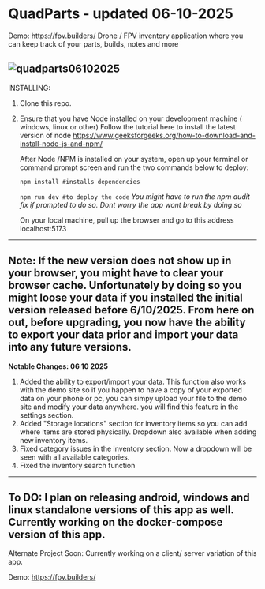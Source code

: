 # QuadParts - updated 06-10-2025 
Demo: https://fpv.builders/
Drone / FPV inventory application where you can keep track of your parts, builds, notes and more

![quadparts06102025](https://github.com/user-attachments/assets/e92889c4-d31a-459c-9575-65d1cc65e361)
---

INSTALLING:
1. Clone this repo.
2. Ensure that you have Node installed on your development machine ( windows, linux or other)
   Follow the tutorial here to install the latest version of node https://www.geeksforgeeks.org/how-to-download-and-install-node-js-and-npm/

   After Node /NPM  is installed on your system, open up your terminal or command prompt screen and run the two commands below to deploy:
   
   <code>npm install  #installs dependencies</code>

   <code>npm run dev  #to deploy the code</code>
   <i> You might have to run the npm audit fix if prompted to do so. Dont worry the app wont break by doing so</i>

   On your local machine, pull up the browser and go to this address localhost:5173
---
   <b>Note:</b> If the new version does not show up in your browser, you might have to clear your browser cache.
    Unfortunately by doing so you might loose your data if you installed the initial version released before 6/10/2025.
    From here on out, before upgrading, you now have the ability to export your data prior and import your data into
    any future versions.
---
   <b>Notable Changes: 06 10 2025</b>
   1. Added the ability to export/import your data. This function also works with the demo site so if you happen to have a copy of your
   exported data on your phone or pc, you can simpy upload your file to the demo site and modify your data anywhere. you will find this feature
   in the settings section.
   3. Added "Storage locations" section for inventory items so you can add where items are stored physically. Dropdown also available when adding
      new inventory items.
   4. Fixed category issues in the inventory section. Now a dropdown will be seen with all available categories.
   5. Fixed the inventory search function
---
   To DO:
   I plan on releasing android, windows and linux standalone versions of this app as well. 
  Currently working on the docker-compose version of this app.
---

   Alternate Project Soon: Currently working on a client/ server variation of this app. 

Demo: https://fpv.builders/
